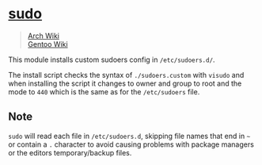 # [sudo](https://www.sudo.ws/)

> [Arch Wiki](https://wiki.archlinux.org/index.php/sudo)\
> [Gentoo Wiki](https://wiki.gentoo.org/wiki/Sudo)

This module installs custom sudoers config in `/etc/sudoers.d/`.

The install script checks the syntax of `./sudoers.custom` with `visudo`
and when installing the script it changes to owner and group to root and
the mode to `440` which is the same as for the `/etc/sudoers` file.

## Note

`sudo` will read each file in `/etc/sudoers.d`, skipping file names that
end in `~` or contain a `.` character to avoid causing problems with
package managers or the editors temporary/backup files.
